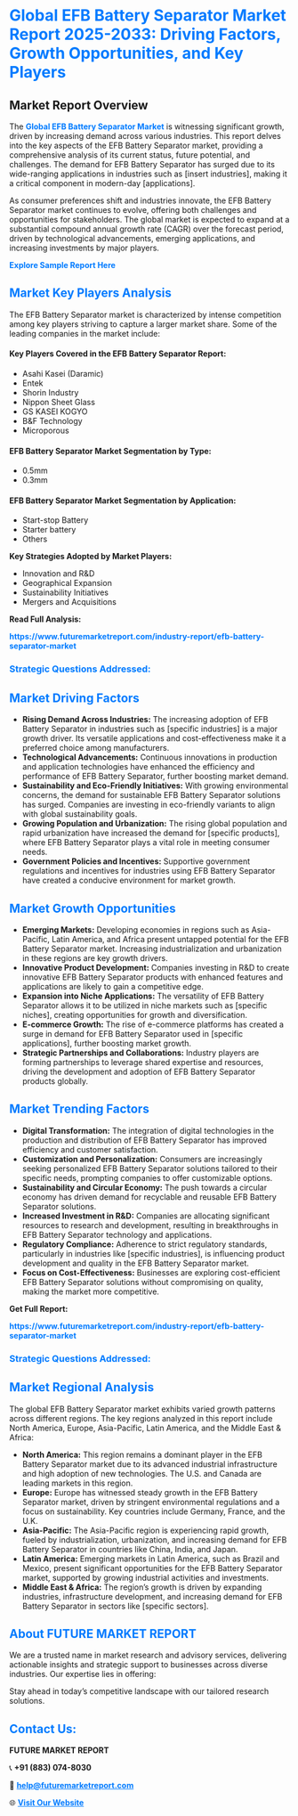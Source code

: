 <h1 style="color: #007BFF;">Global EFB Battery Separator Market Report 2025-2033: Driving Factors, Growth Opportunities, and Key Players</h1>

<section id="overview">
<h2>Market Report Overview</h2>
<p>The <a href="https://www.futuremarketreport.com/industry-report/efb-battery-separator-market" style="color: #007BFF; text-decoration: none;"><strong>Global EFB Battery Separator Market</strong></a> is witnessing significant growth, driven by increasing demand across various industries. This report delves into the key aspects of the EFB Battery Separator market, providing a comprehensive analysis of its current status, future potential, and challenges. The demand for EFB Battery Separator has surged due to its wide-ranging applications in industries such as [insert industries], making it a critical component in modern-day [applications].</p>
<p>As consumer preferences shift and industries innovate, the EFB Battery Separator market continues to evolve, offering both challenges and opportunities for stakeholders. The global market is expected to expand at a substantial compound annual growth rate (CAGR) over the forecast period, driven by technological advancements, emerging applications, and increasing investments by major players.</p>
</section>

<section id="overview">
<p><a href="https://www.futuremarketreport.com/request-sample/reportId=55336" style="color: #007BFF; text-decoration: none;"><strong>Explore Sample Report Here</strong></a></p>
</section>

<section id="key-players">
<h2 style="color: #007BFF;">Market Key Players Analysis</h2>
<p>The EFB Battery Separator market is characterized by intense competition among key players striving to capture a larger market share. Some of the leading companies in the market include:</p>
<h4>Key Players Covered in the EFB Battery Separator Report:</h4>
<ul><li>Asahi Kasei (Daramic)</li><li>Entek</li><li>Shorin Industry</li><li>Nippon Sheet Glass</li><li>GS KASEI KOGYO</li><li>B&amp;F Technology</li><li>Microporous</li></ul>
<h4>EFB Battery Separator Market Segmentation by Type:</h4>
<ul><li>0.5mm</li><li>0.3mm</li></ul>

<h4>EFB Battery Separator Market Segmentation by Application:</h4>
<ul><li>Start-stop Battery</li><li>Starter battery</li><li>Others</li></ul>
<p><strong>Key Strategies Adopted by Market Players:</strong></p>
<ul>
<li>Innovation and R&D</li>
<li>Geographical Expansion</li>
<li>Sustainability Initiatives</li>
<li>Mergers and Acquisitions</li>
</ul>
</section>

<section>
<p><strong>Read Full Analysis: </strong></p><a href="https://www.futuremarketreport.com/industry-report/efb-battery-separator-market" style="color: #007BFF; text-decoration: none;"><strong>https://www.futuremarketreport.com/industry-report/efb-battery-separator-market</strong></a>
<h3 style="color: #007BFF;">Strategic Questions Addressed:</h3>
</section>

<section id="driving-factors">
<h2 style="color: #007BFF;">Market Driving Factors</h2>
<ul>
<li><strong>Rising Demand Across Industries:</strong> The increasing adoption of EFB Battery Separator in industries such as [specific industries] is a major growth driver. Its versatile applications and cost-effectiveness make it a preferred choice among manufacturers.</li>
<li><strong>Technological Advancements:</strong> Continuous innovations in production and application technologies have enhanced the efficiency and performance of EFB Battery Separator, further boosting market demand.</li>
<li><strong>Sustainability and Eco-Friendly Initiatives:</strong> With growing environmental concerns, the demand for sustainable EFB Battery Separator solutions has surged. Companies are investing in eco-friendly variants to align with global sustainability goals.</li>
<li><strong>Growing Population and Urbanization:</strong> The rising global population and rapid urbanization have increased the demand for [specific products], where EFB Battery Separator plays a vital role in meeting consumer needs.</li>
<li><strong>Government Policies and Incentives:</strong> Supportive government regulations and incentives for industries using EFB Battery Separator have created a conducive environment for market growth.</li>
</ul>
</section>

<section id="growth-opportunities">
<h2 style="color: #007BFF;">Market Growth Opportunities</h2>
<ul>
<li><strong>Emerging Markets:</strong> Developing economies in regions such as Asia-Pacific, Latin America, and Africa present untapped potential for the EFB Battery Separator market. Increasing industrialization and urbanization in these regions are key growth drivers.</li>
<li><strong>Innovative Product Development:</strong> Companies investing in R&D to create innovative EFB Battery Separator products with enhanced features and applications are likely to gain a competitive edge.</li>
<li><strong>Expansion into Niche Applications:</strong> The versatility of EFB Battery Separator allows it to be utilized in niche markets such as [specific niches], creating opportunities for growth and diversification.</li>
<li><strong>E-commerce Growth:</strong> The rise of e-commerce platforms has created a surge in demand for EFB Battery Separator used in [specific applications], further boosting market growth.</li>
<li><strong>Strategic Partnerships and Collaborations:</strong> Industry players are forming partnerships to leverage shared expertise and resources, driving the development and adoption of EFB Battery Separator products globally.</li>
</ul>
</section>

<section id="trending-factors">
<h2 style="color: #007BFF;">Market Trending Factors</h2>
<ul>
<li><strong>Digital Transformation:</strong> The integration of digital technologies in the production and distribution of EFB Battery Separator has improved efficiency and customer satisfaction.</li>
<li><strong>Customization and Personalization:</strong> Consumers are increasingly seeking personalized EFB Battery Separator solutions tailored to their specific needs, prompting companies to offer customizable options.</li>
<li><strong>Sustainability and Circular Economy:</strong> The push towards a circular economy has driven demand for recyclable and reusable EFB Battery Separator solutions.</li>
<li><strong>Increased Investment in R&D:</strong> Companies are allocating significant resources to research and development, resulting in breakthroughs in EFB Battery Separator technology and applications.</li>
<li><strong>Regulatory Compliance:</strong> Adherence to strict regulatory standards, particularly in industries like [specific industries], is influencing product development and quality in the EFB Battery Separator market.</li>
<li><strong>Focus on Cost-Effectiveness:</strong> Businesses are exploring cost-efficient EFB Battery Separator solutions without compromising on quality, making the market more competitive.</li>
</ul>
</section>

<section>
<p><strong>Get Full Report: </strong></p><a href="https://www.futuremarketreport.com/industry-report/efb-battery-separator-market" style="color: #007BFF; text-decoration: none;"><strong>https://www.futuremarketreport.com/industry-report/efb-battery-separator-market</strong></a>
<h3 style="color: #007BFF;">Strategic Questions Addressed:</h3>
</section>


<section id="regional-analysis">
<h2 style="color: #007BFF;">Market Regional Analysis</h2>
<p>The global EFB Battery Separator market exhibits varied growth patterns across different regions. The key regions analyzed in this report include North America, Europe, Asia-Pacific, Latin America, and the Middle East & Africa:</p>
<ul>
<li><strong>North America:</strong> This region remains a dominant player in the EFB Battery Separator market due to its advanced industrial infrastructure and high adoption of new technologies. The U.S. and Canada are leading markets in this region.</li>
<li><strong>Europe:</strong> Europe has witnessed steady growth in the EFB Battery Separator market, driven by stringent environmental regulations and a focus on sustainability. Key countries include Germany, France, and the U.K.</li>
<li><strong>Asia-Pacific:</strong> The Asia-Pacific region is experiencing rapid growth, fueled by industrialization, urbanization, and increasing demand for EFB Battery Separator in countries like China, India, and Japan.</li>
<li><strong>Latin America:</strong> Emerging markets in Latin America, such as Brazil and Mexico, present significant opportunities for the EFB Battery Separator market, supported by growing industrial activities and investments.</li>
<li><strong>Middle East & Africa:</strong> The region’s growth is driven by expanding industries, infrastructure development, and increasing demand for EFB Battery Separator in sectors like [specific sectors].</li>
</ul>
</section>

<footer>
<h2 style="color: #007BFF;">About FUTURE MARKET REPORT</h2>
<p>We are a trusted name in market research and advisory services, delivering actionable insights and strategic support to businesses across diverse industries. Our expertise lies in offering:</p>

<p>Stay ahead in today’s competitive landscape with our tailored research solutions.</p>

<h2 style="color: #007BFF;">Contact Us:</h2>
<p><strong>FUTURE MARKET REPORT</strong></p>
<p>📞 <strong>+91 (883) 074-8030</strong></p>
<p>📧 <strong><a href="mailto:help@futuremarketreport.com" style="color: #007BFF;">help@futuremarketreport.com</a></strong></p>
<p>🌐 <strong><a href="https://www.futuremarketreport.com/" style="color: #007BFF;">Visit Our Website</a></strong></p>
</footer>